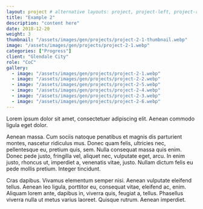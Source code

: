 ```yaml
---
layout: project # alternative layouts: project, project-left, project-right, project-top
title: "Example 2"
description: "content here"
date: 2018-12-20
weight: 3
thumbnail: "/assets/images/gen/projects/project-2-1-thumbnail.webp"
image: "/assets/images/gen/projects/project-2-1.webp"
categories: ["Progress"]
client: "Glendale City"
role: "CoC"
gallery:
  - image: "/assets/images/gen/projects/project-2-1.webp"
  - image: "/assets/images/gen/projects/project-2-2.webp"
  - image: "/assets/images/gen/projects/project-2-5.webp"
  - image: "/assets/images/gen/projects/project-2-4.webp"
  - image: "/assets/images/gen/projects/project-2-3.webp"
  - image: "/assets/images/gen/projects/project-2-6.webp"
---
```


Lorem ipsum dolor sit amet, consectetuer adipiscing elit. Aenean commodo ligula eget dolor. 

Aenean massa. Cum sociis natoque penatibus et magnis dis parturient montes, nascetur ridiculus mus. Donec quam felis, ultricies nec, pellentesque eu, pretium quis, sem. Nulla consequat massa quis enim. Donec pede justo, fringilla vel, aliquet nec, vulputate eget, arcu. In enim justo, rhoncus ut, imperdiet a, venenatis vitae, justo. Nullam dictum felis eu pede mollis pretium. Integer tincidunt. 

Cras dapibus. Vivamus elementum semper nisi. Aenean vulputate eleifend tellus. Aenean leo ligula, porttitor eu, consequat vitae, eleifend ac, enim. Aliquam lorem ante, dapibus in, viverra quis, feugiat a, tellus. Phasellus viverra nulla ut metus varius laoreet. Quisque rutrum. Aenean imperdiet.
